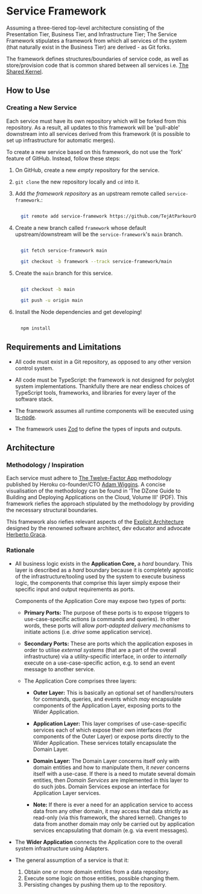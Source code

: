 # Service Framework

Assuming a three-tiered top-level architecture consisting of the Presentation Tier, Business Tier, and Infrastructure Tier; The Service Framework stipulates a framework from which all services of the system (that naturally exist in the Business Tier) are derived - as Git forks.

The framework defines structures/boundaries of service code, as well as store/provision code that is common shared between all services i.e. [The Shared Kernel](http://ddd.fed.wiki.org/view/welcome-visitors/view/domain-driven-design/view/shared-kernel).

## How to Use

### Creating a New Service

Each service must have its own repository which will be forked from this repository. As a result, all updates to this framework will be 'pull-able' downstream into all services derived from this framework (it is possible to set up infrastructure for automatic merges).

To create a new service based on this framework, do not use the 'fork' feature of GitHub. Instead, follow these steps:

1. On GitHub, create a new *empty* repository for the service.

2. `git clone` the new repository locally and `cd` into it.

3. Add *the framework repository* as an upstream remote called `service-framework`.:

    ```bash

      git remote add service-framework https://github.com/TejAtParkourOps/sagepress-service-framework

    ```

4. Create a new branch called `framework` whose default upstream/downstream will be the `service-framework`'s `main` branch.

    ```bash

      git fetch service-framework main
      
      git checkout -b framework --track service-framework/main

    ```

5. Create the `main` branch for this service.

    ```bash

      git checkout -b main

      git push -u origin main

    ```

6. Install the Node dependencies and get developing!

    ```bash

      npm install

    ```

## Requirements and Limitations

* All code must exist in a Git repository, as opposed to any other version control system.

* All code must be TypeScript: the framework is not designed for polyglot system implementations. Thankfully there are near endless choices of TypeScript tools, frameworks, and libraries for every layer of the software stack.

* The framework assumes all runtime components will be executed using [ts-node](https://www.npmjs.com/package/ts-node).

* The framework uses [Zod](https://zod.dev/) to define the types of inputs and outputs.

## Architecture

### Methodology / Inspiration

Each service must adhere to [The Twelve-Factor App](https://12factor.net/) methodology published by Heroku co-founder/CTO [Adam Wiggins](https://adamwiggins.com/).
A concise visualisation of the methodology can be found in 'The DZone Guide to Building and Deploying Applications on the Cloud, Volume III' (PDF).
This framework riefies the approach stipulated by the methodology by providing the necessary structural boundaries.

This framework also riefies relevant aspects of the [Explicit Architecture](https://herbertograca.com/2017/11/16/explicit-architecture-01-ddd-hexagonal-onion-clean-cqrs-how-i-put-it-all-together/)
designed by the renowned software architect, dev educator and advocate [Herberto Graca](https://herbertograca.com/).

### Rationale

* All business logic exists in the __Application Core,__ a *hard* boundary.
This layer is described as a *hard* boundary because it is completely agnostic of the infrastructure/tooling used by the system to execute business logic, the components that comprise this layer simply expose their specific input and output requirements as ports.

    Components of the Application Core may expose two types of ports:

  * __Primary Ports:__ The purpose of these ports is to expose triggers to use-case-specific actions (a commands and queries). In other words, these ports will allow *port-adapted delivery mechanisms* to initiate actions (i.e. *drive* some application service).

  * __Secondary Ports:__ These are ports which the application exposes in order to utilise *external systems* (that are a part of the overall infrastructure) via a utility-specific interface, in order to *internally* execute on a use-case-specific action, e.g. to send an event message to another service.

  * The Application Core comprises three layers:

    * __Outer Layer:__ This is basically an optional set of handlers/routers for commands, queries, and events which *may* encapsulate components of the Application Layer, exposing ports to the Wider Application.
  
    * __Application Layer:__ This layer comprises of use-case-specific services each of which expose their own interfaces (for components of the Outer Layer) or expose ports directly to the Wider Application. These services totally encapsulate the Domain Layer.

    * __Domain Layer:__ The Domain Layer concerns itself only with domain entities and how to manipulate them, it *never* concerns itself with a use-case. If there is a need to mutate several domain entities, then *Domain Services* are implemented in this layer to do such jobs. Domain Services expose an interface for Application Layer services.
  
    * __Note:__ If there is ever a need for an application service to access data from any other domain, it may access that data strictly as read-only (via this framework, the shared kernel). Changes to data from another domain may only be carried out by application services encapsulating that domain (e.g. via event messages).

* The __Wider Application__ connects the Application core to the overall system infrastructure using Adapters.

* The general assumption of a service is that it:

    1. Obtain one or more domain entities from a data repository.
    2. Execute some logic on those entities, possible changing them.
    3. Persisting changes by pushing them up to the repository.
